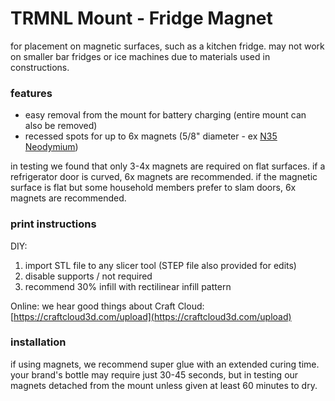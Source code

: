 # TRMNL Mount - Fridge Magnet

for placement on magnetic surfaces, such as a kitchen fridge. may not work on smaller bar fridges or ice machines due to materials used in constructions.

### features

- easy removal from the mount for battery charging (entire mount can also be removed)
- recessed spots for up to 6x magnets (5/8" diameter - ex [N35 Neodymium](https://www.magnet4sale.com/neodymium-magnet-n35-dia-5-8x1-16-disc-magnet-rare-earth-magnets/))

in testing we found that only 3-4x magnets are required on flat surfaces. if a refrigerator door is curved, 6x magnets are recommended. if the magnetic surface is flat but some household members prefer to slam doors, 6x magnets are recommended.

### print instructions

DIY:

1. import STL file to any slicer tool (STEP file also provided for edits)
2. disable supports / not required
3. recommend 30% infill with rectilinear infill pattern

Online: we hear good things about Craft Cloud:
[https://craftcloud3d.com/upload](https://craftcloud3d.com/upload)

### installation

if using magnets, we recommend super glue with an extended curing time. your brand's bottle may require just 30-45 seconds, but in testing our magnets detached from the mount unless given at least 60 minutes to dry.
